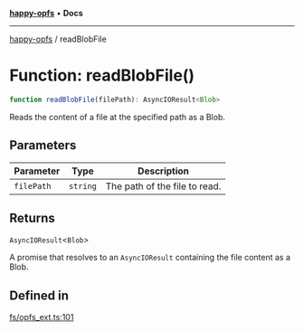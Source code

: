 [**happy-opfs**](../README.md) • **Docs**

***

[happy-opfs](../README.md) / readBlobFile

# Function: readBlobFile()

```ts
function readBlobFile(filePath): AsyncIOResult<Blob>
```

Reads the content of a file at the specified path as a Blob.

## Parameters

| Parameter | Type | Description |
| ------ | ------ | ------ |
| `filePath` | `string` | The path of the file to read. |

## Returns

`AsyncIOResult`\<`Blob`\>

A promise that resolves to an `AsyncIOResult` containing the file content as a Blob.

## Defined in

[fs/opfs\_ext.ts:101](https://github.com/JiangJie/happy-opfs/blob/3f62bbf8fdd56458cded8789b78dded5dd27b670/src/fs/opfs_ext.ts#L101)
